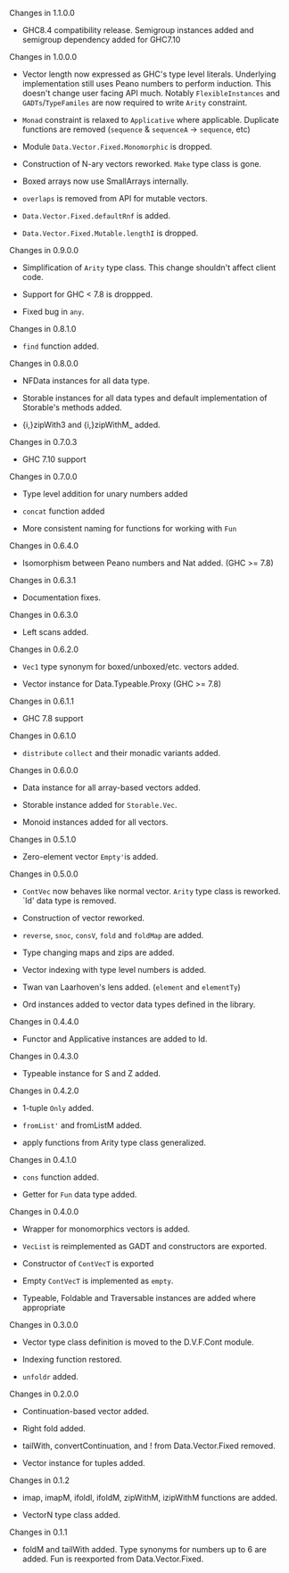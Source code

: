 Changes in 1.1.0.0

  * GHC8.4 compatibility release. Semigroup instances added and
    semigroup dependency added for GHC7.10

Changes in 1.0.0.0

  * Vector length now expressed as GHC's type level literals. Underlying
    implementation still uses Peano numbers to perform induction. This doesn't
    change user facing API much. Notably `FlexibleInstances` and
    `GADTs`/`TypeFamiles` are now required to write `Arity` constraint.

  * `Monad` constraint is relaxed to `Applicative` where applicable. Duplicate
    functions are removed (`sequence` & `sequenceA` → `sequence`, etc)

  * Module `Data.Vector.Fixed.Monomorphic` is dropped.

  * Construction of N-ary vectors reworked. `Make` type class is gone.

  * Boxed arrays now use SmallArrays internally.

  * `overlaps` is removed from API for mutable vectors.

  * `Data.Vector.Fixed.defaultRnf` is added.

  * `Data.Vector.Fixed.Mutable.lengthI` is dropped.

Changes in 0.9.0.0

  * Simplification of `Arity` type class. This change shouldn't affect client
    code.

  * Support for GHC < 7.8 is droppped.

  * Fixed bug in `any`.


Changes in 0.8.1.0

  * `find` function added.


Changes in 0.8.0.0

  * NFData instances for all data type.

  * Storable instances for all data types and default implementation of
    Storable's methods added.

  * {i,}zipWith3 and {i,}zipWithM_ added.


Changes in 0.7.0.3

  * GHC 7.10 support


Changes in 0.7.0.0

  * Type level addition for unary numbers added

  * `concat` function added

  * More consistent naming for functions for working with `Fun`


Changes in 0.6.4.0

  * Isomorphism between Peano numbers and Nat added. (GHC >= 7.8)


Changes in 0.6.3.1

  * Documentation fixes.


Changes in 0.6.3.0

  * Left scans added.


Changes in 0.6.2.0

  * `Vec1` type synonym for boxed/unboxed/etc. vectors added.

  * Vector instance for Data.Typeable.Proxy (GHC >= 7.8)


Changes in 0.6.1.1

  * GHC 7.8 support


Changes in 0.6.1.0

  * `distribute` `collect` and their monadic variants added.


Changes in 0.6.0.0

  * Data instance for all array-based vectors added.

  * Storable instance added for `Storable.Vec`.

  * Monoid instances added for all vectors.


Changes in 0.5.1.0

  * Zero-element vector `Empty'`is added.


Changes in 0.5.0.0

  * `ContVec` now behaves like normal vector. `Arity` type class is
    reworked. `Id' data type is removed.

  * Construction of vector reworked.

  * `reverse`, `snoc`, `consV`, `fold` and `foldMap` are added.

  * Type changing maps and zips are added.

  * Vector indexing with type level numbers is added.

  * Twan van Laarhoven's lens added. (`element` and `elementTy`)

  * Ord instances added to vector data types defined in the library.


Changes in 0.4.4.0

  * Functor and Applicative instances are added to Id.


Changes in 0.4.3.0

  * Typeable instance for S and Z added.


Changes in 0.4.2.0

  * 1-tuple `Only` added.

  * `fromList'` and fromListM added.

  * apply functions from Arity type class generalized.


Changes in 0.4.1.0

  * `cons` function added.

  * Getter for `Fun` data type added.


Changes in 0.4.0.0

  * Wrapper for monomorphics vectors is added.

  * `VecList` is reimplemented as GADT and constructors are exported.

  * Constructor of `ContVecT` is exported

  * Empty `ContVecT` is implemented as `empty`.

  * Typeable, Foldable and Traversable instances are added where
    appropriate


Changes in 0.3.0.0

  * Vector type class definition is moved to the D.V.F.Cont module.

  * Indexing function restored.

  * `unfoldr` added.


Changes in 0.2.0.0

  * Continuation-based vector added.

  * Right fold added.

  * tailWith, convertContinuation, and ! from
    Data.Vector.Fixed removed.

  * Vector instance for tuples added.


Changes in 0.1.2

  * imap, imapM, ifoldl, ifoldM, zipWithM, izipWithM
    functions are added.

  * VectorN type class added.


Changes in 0.1.1

  * foldM and tailWith added. Type synonyms for numbers up to 6 are
    added. Fun is reexported from Data.Vector.Fixed.

